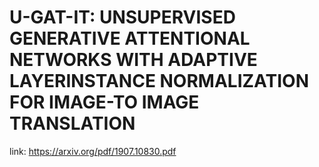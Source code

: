 # U-GAT-IT: UNSUPERVISED GENERATIVE ATTENTIONAL NETWORKS WITH ADAPTIVE LAYERINSTANCE NORMALIZATION FOR IMAGE-TO IMAGE TRANSLATION

link: https://arxiv.org/pdf/1907.10830.pdf